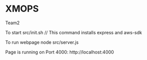 # XMOPS
Team2

To start
src/init.sh // This command installs express and aws-sdk

To run webpage
node src/server.js

Page is running on Port 4000:
http://localhost:4000




